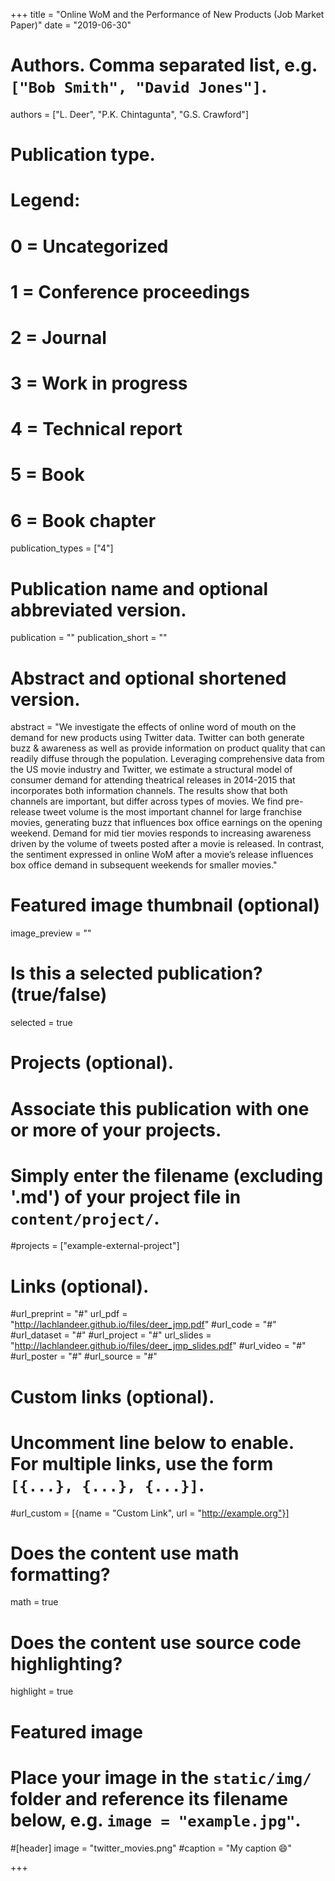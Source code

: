 +++
title = "Online WoM and the Performance of New Products (Job Market Paper)"
date = "2019-06-30"

# Authors. Comma separated list, e.g. `["Bob Smith", "David Jones"]`.
authors = ["L. Deer", "P.K. Chintagunta", "G.S. Crawford"]

# Publication type.
# Legend:
# 0 = Uncategorized
# 1 = Conference proceedings
# 2 = Journal
# 3 = Work in progress
# 4 = Technical report
# 5 = Book
# 6 = Book chapter
publication_types = ["4"]

# Publication name and optional abbreviated version.
publication = ""
publication_short = ""

# Abstract and optional shortened version.
abstract = "We investigate the effects of online word of mouth on the demand for new products using Twitter data. Twitter can both generate buzz & awareness as well as provide information on product quality that can readily diffuse through the population.  Leveraging comprehensive data from the US movie industry and Twitter, we estimate a structural model of consumer demand for attending theatrical releases in 2014-2015 that incorporates both information channels. The results show that both channels are important, but differ across types of movies. We find pre-release tweet volume is the most important channel for large franchise movies, generating buzz that influences box office earnings on the opening weekend. Demand for mid tier movies responds to increasing awareness driven by the volume of tweets posted after a movie is released. In contrast, the sentiment expressed in online WoM after a movie’s release influences box office demand in subsequent weekends for smaller movies."

# Featured image thumbnail (optional)
image_preview = ""

# Is this a selected publication? (true/false)
selected = true

# Projects (optional).
#   Associate this publication with one or more of your projects.
#   Simply enter the filename (excluding '.md') of your project file in `content/project/`.
#projects = ["example-external-project"]

# Links (optional).
#url_preprint = "#"
url_pdf = "http://lachlandeer.github.io/files/deer_jmp.pdf"
#url_code = "#"
#url_dataset = "#"
#url_project = "#"
url_slides = "http://lachlandeer.github.io/files/deer_jmp_slides.pdf"
#url_video = "#"
#url_poster = "#"
#url_source = "#"

# Custom links (optional).
#   Uncomment line below to enable. For multiple links, use the form `[{...}, {...}, {...}]`.
#url_custom = [{name = "Custom Link", url = "http://example.org"}]

# Does the content use math formatting?
math = true

# Does the content use source code highlighting?
highlight = true

# Featured image
# Place your image in the `static/img/` folder and reference its filename below, e.g. `image = "example.jpg"`.
#[header]
image = "twitter_movies.png"
#caption = "My caption :smile:"

+++
